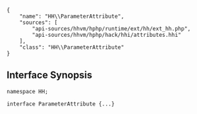 ``` yamlmeta
{
    "name": "HH\\ParameterAttribute",
    "sources": [
        "api-sources/hhvm/hphp/runtime/ext/hh/ext_hh.php",
        "api-sources/hhvm/hphp/hack/hhi/attributes.hhi"
    ],
    "class": "HH\\ParameterAttribute"
}
```




## Interface Synopsis




``` Hack
namespace HH;

interface ParameterAttribute {...}
```



<!-- HHAPIDOC -->
